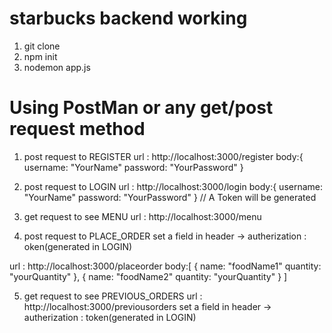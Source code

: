 # starbucks backend working

1) git clone
2) npm init
3) nodemon app.js



# Using PostMan or any get/post request method

1) post request to REGISTER
url : http://localhost:3000/register
body:{
  username: "YourName"
  password: "YourPassword"
}


2) post request to LOGIN
url : http://localhost:3000/login
body:{
  username: "YourName"
  password: "YourPassword"
}
// A Token will be generated


3) get request to see MENU
url : http://localhost:3000/menu


4) post request to PLACE_ORDER
set a field in header -> autherization : oken(generated in LOGIN)

url : http://localhost:3000/placeorder
body:[
 {
  name: "foodName1"
  quantity: "yourQuantity"
 },
 {
  name: "foodName2"
  quantity: "yourQuantity"
 }
]


5) get request to see PREVIOUS_ORDERS
url : http://localhost:3000/previousorders
set a field in header -> autherization : token(generated in LOGIN)


